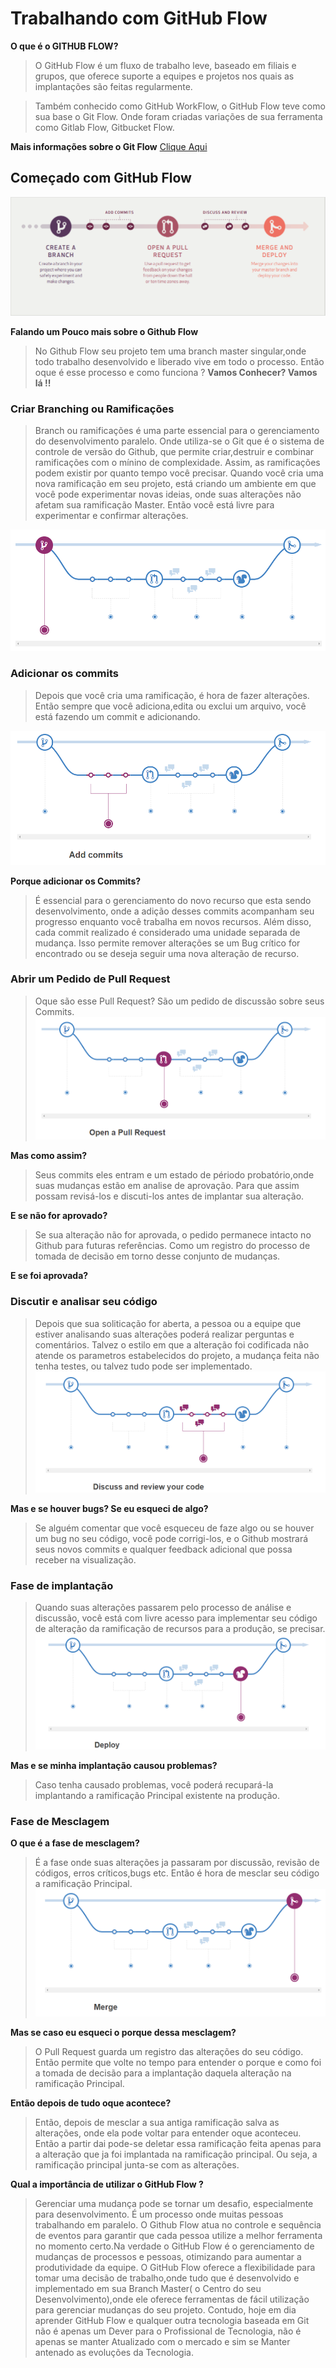 # Trabalhando com GitHub Flow

**O que é o GITHUB FLOW?**
> O GitHub Flow é um fluxo de trabalho leve, baseado em filiais e grupos, que oferece suporte a equipes e projetos nos quais as implantações são feitas regularmente. 

> Também conhecido como GitHub WorkFlow, o GitHub Flow teve como sua base o Git Flow. Onde foram criadas variações de sua ferramenta como Gitlab Flow, Gitbucket Flow.

**Mais informações sobre o Git Flow** [Clique Aqui](https://github.com/duuh30/gitflow/blob/master/introgitflow.md)

## Começado com GitHub Flow

![Imagem](https://github.com/duuh30/gitflow/blob/master/images/githubflow.png)

**Falando um Pouco mais sobre o Github Flow**
> No Github Flow seu projeto tem uma branch master singular,onde todo trabalho desenvolvido e liberado vive em todo o processo. Então oque é esse processo e como funciona ? **Vamos Conhecer? Vamos lá !!**



### Criar Branching ou Ramificações
 > Branch ou ramificações é uma parte essencial para o gerenciamento do desenvolvimento paralelo. Onde utiliza-se o Git que é o sistema de controle de versão do Github, que permite criar,destruir e combinar ramificações com o mínino de complexidade. Assim, as ramificações podem existir por quanto tempo você precisar. Quando você cria uma nova ramificação em seu projeto, está criando um ambiente em que você pode experimentar novas ideias, onde suas alterações não afetam sua ramificação Master. Então você está livre para experimentar e confirmar alterações.
 
 ![Imagem](https://github.com/duuh30/gitflow/blob/master/images/fluxogithubflow.png)
 
### Adicionar os commits
 > Depois que você cria uma ramificação, é hora de fazer alterações. Então sempre que você adiciona,edita ou exclui um arquivo, você está fazendo um commit e adicionando. 
 
 ![Imagem](https://github.com/duuh30/gitflow/blob/master/images/commits.png)
 
 **Porque adicionar os Commits?**
 > É essencial para o gerenciamento do novo recurso que esta sendo desenvolvimento, onde a adição desses commits acompanham seu progresso enquanto você trabalha em novos recursos. Além disso, cada commit realizado é considerado uma unidade separada de mudança. Isso permite remover alterações se um Bug crítico for encontrado ou se deseja seguir uma nova alteração de recurso.
 
 ### Abrir um Pedido de Pull Request
 > Oque são esse Pull Request? São um pedido de discussão sobre seus Commits. 
 ![Imagem](https://github.com/duuh30/gitflow/blob/master/images/pull.png)
 
 **Mas como assim?**
 > Seus commits eles entram e um estado de périodo probatório,onde suas mudanças estão em analise de aprovação. Para que assim possam revisá-los e discuti-los antes de implantar sua alteração.
 
 **E se não for aprovado?**
 > Se sua alteração não for aprovada, o pedido permanece intacto no Github para futuras referências. Como um registro do processo de tomada de decisão em torno desse conjunto de mudanças.

**E se foi aprovada?**

### Discutir e analisar seu código

> Depois que sua soliticação for aberta, a pessoa ou a equipe que estiver analisando suas alterações poderá realizar perguntas e comentários. Talvez o estilo em que a alteração foi codificada não atende os parametros estabelecidos do projeto, a mudança feita não tenha testes, ou talvez tudo pode ser implementado. 
![Imagem](https://github.com/duuh30/gitflow/blob/master/images/discuss.png)

**Mas e se houver bugs? Se eu esqueci de algo?**
> Se alguém comentar que você esqueceu de faze algo ou se houver um bug no seu código, você pode corrigi-los, e o Github mostrará seus novos commits e qualquer feedback adicional que possa receber na visualização.

### Fase de implantação
> Quando suas alterações passarem pelo processo de análise e discussão, você está com livre acesso para implementar seu código de alteração da ramificação de recursos para a produção, se precisar. 
![Imagem](https://github.com/duuh30/gitflow/blob/master/images/deploy.png)

**Mas e se minha implantação causou problemas?**
> Caso tenha causado problemas, você poderá recupará-la implantando a ramificação Principal existente na produção.

### Fase de Mesclagem

**O que é a fase de mesclagem?**
> É a fase onde suas alterações ja passaram por discussão, revisão de códigos, erros críticos,bugs etc. Então é hora de mesclar seu código a ramificação Principal. 
![Imagem](https://github.com/duuh30/gitflow/blob/master/images/merge.png)

**Mas se caso eu esqueci o porque dessa mesclagem?**
> O Pull Request guarda um registro das alterações do seu código. Então permite que volte no tempo para entender o porque e como foi a tomada de decisão para a implantação daquela alteração na ramificação Principal.

**Então depois de tudo oque acontece?**
> Então, depois de mesclar a sua antiga ramificação salva as alterações, onde ela pode voltar para entender oque aconteceu. Então a partir dai pode-se deletar essa ramificação feita apenas para a alteração que ja foi implantada na ramificação principal. Ou seja, a ramificação principal junta-se com as alterações. 




**Qual a importância de utilizar o GitHub Flow ?**

> Gerenciar uma mudança pode se tornar um desafio, especialmente para desenvolvimento. É um processo onde muitas pessoas trabalhando em paralelo. O Github Flow atua no controle e sequência de eventos para garantir que cada pessoa utilize a melhor ferramenta no momento certo.Na verdade o GitHub Flow é o gerenciamento de mudanças de processos e pessoas, otimizando para aumentar a produtividade da equipe. O GitHub Flow oferece a flexibilidade para tomar uma decisão de trabalho,onde tudo que é desenvolvido e implementado em sua Branch Master( o Centro do seu Desenvolvimento),onde ele oferece ferramentas de fácil utilização para gerenciar mudanças do seu projeto. 
Contudo, hoje em dia aprender GitHub Flow e qualquer outra tecnologia baseada em Git não é apenas um Dever para o Profissional de Tecnologia, não é apenas se manter Atualizado com o mercado e sim se Manter antenado as evoluções da Tecnologia.



